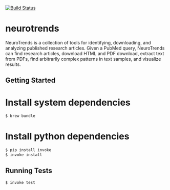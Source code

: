 [![Build Status](https://travis-ci.org/jmcarp/neurotrends.svg?branch=master)](https://travis-ci.org/jmcarp/neurotrends)

neurotrends
============

NeuroTrends is a collection of tools for identifying, downloading, and analyzing published research articles. Given a PubMed query, NeuroTrends can find research articles, download HTML and PDF download, extract text from PDFs, find arbitrarily complex patterns in text samples, and visualize results.

## Getting Started

# Install system dependencies

```bash
$ brew bundle
```

# Install python dependencies

```bash
$ pip install invoke
$ invoke install
```

## Running Tests

```bash
$ invoke test
```

